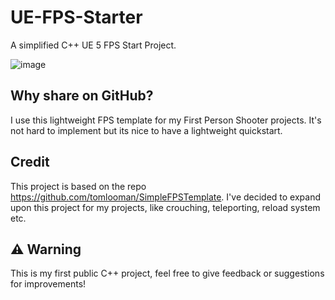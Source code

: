 # UE-FPS-Starter
A simplified C++ UE 5 FPS Start Project.

![image](https://github.com/user-attachments/assets/ac66eb21-9416-4858-8e62-b4461c3bf2a1)


## Why share on GitHub?
I use this lightweight FPS template for my First Person Shooter projects. It's not hard to implement but its nice to have a lightweight quickstart.

## Credit
This project is based on the repo https://github.com/tomlooman/SimpleFPSTemplate.
I've decided to expand upon this project for my projects, like crouching, teleporting, reload system etc.

## ⚠️ Warning
This is my first public C++ project, feel free to give feedback or suggestions for improvements!



